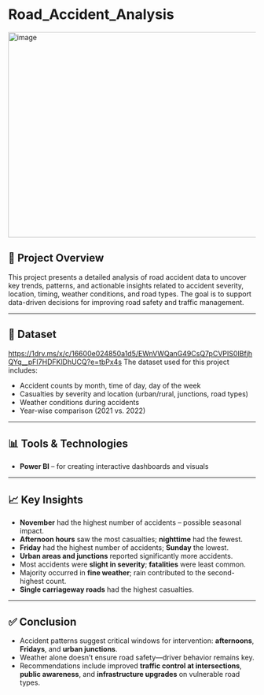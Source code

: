 # Road_Accident_Analysis
<img width="626" height="417" alt="image" src="https://github.com/user-attachments/assets/94fbb294-5991-43e2-8aeb-9341326a2f7e" />



## 📌 Project Overview

This project presents a detailed analysis of road accident data to uncover key trends, patterns, and actionable insights related to accident severity, location, timing, weather conditions, and road types. The goal is to support data-driven decisions for improving road safety and traffic management.

---

## 📂 Dataset

https://1drv.ms/x/c/16600e024850a1d5/EWnVWQanG49CsQ7pCVPIS0IBfjhQYq__pFI7HDFKlDhUCQ?e=tbPx4s
The dataset used for this project includes:
- Accident counts by month, time of day, day of the week
- Casualties by severity and location (urban/rural, junctions, road types)
- Weather conditions during accidents
- Year-wise comparison (2021 vs. 2022)



---

## 📊 Tools & Technologies

- **Power BI** – for creating interactive dashboards and visuals

---

## 📈 Key Insights

- **November** had the highest number of accidents – possible seasonal impact.
- **Afternoon hours** saw the most casualties; **nighttime** had the fewest.
- **Friday** had the highest number of accidents; **Sunday** the lowest.
- **Urban areas and junctions** reported significantly more accidents.
- Most accidents were **slight in severity**; **fatalities** were least common.
- Majority occurred in **fine weather**; rain contributed to the second-highest count.
- **Single carriageway roads** had the highest casualties.

---

## ✅ Conclusion

- Accident patterns suggest critical windows for intervention: **afternoons**, **Fridays**, and **urban junctions**.
- Weather alone doesn’t ensure road safety—driver behavior remains key.
- Recommendations include improved **traffic control at intersections**, **public awareness**, and **infrastructure upgrades** on vulnerable road types.




